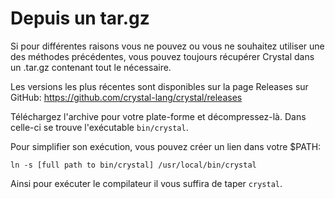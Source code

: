 # Depuis un tar.gz

Si pour différentes raisons vous ne pouvez ou vous ne souhaitez utiliser une des méthodes précédentes,
vous pouvez toujours récupérer Crystal dans un .tar.gz contenant tout le nécessaire.

Les versions les plus récentes sont disponibles sur la page Releases
sur GitHub: https://github.com/crystal-lang/crystal/releases

Téléchargez l'archive pour votre plate-forme et décompressez-là.
Dans celle-ci se trouve l'exécutable `bin/crystal`.

Pour simplifier son exécution, vous pouvez créer un lien dans votre $PATH:

`ln -s [full path to bin/crystal] /usr/local/bin/crystal`

Ainsi pour exécuter le compilateur il vous suffira de taper `crystal`.
